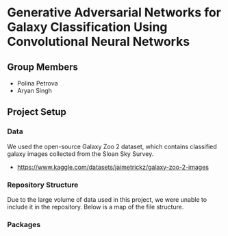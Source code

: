 # Generative Adversarial Networks for Galaxy Classification Using Convolutional Neural Networks

## Group Members
- Polina Petrova
- Aryan Singh

## Project Setup
### Data
We used the open-source Galaxy Zoo 2 dataset, which contains classified galaxy images collected from the Sloan Sky Survey.
- https://www.kaggle.com/datasets/jaimetrickz/galaxy-zoo-2-images

### Repository Structure
Due to the large volume of data used in this project, we were unable to include it in the repository. Below is a map of the file structure. 

### Packages
